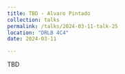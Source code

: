 ```yaml
---
title: TBD - Alvaro Pintado
collection: talks
permalink: /talks/2024-03-11-talk-25
location: "DRLB 4C4"
date: 2024-03-11

---
```


TBD
